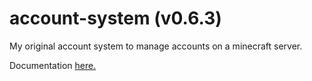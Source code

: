 # account-system (v0.6.3)
My original account system to manage accounts on a minecraft server.

Documentation [here.](https://github.com/Azodox/account-system/wiki)
